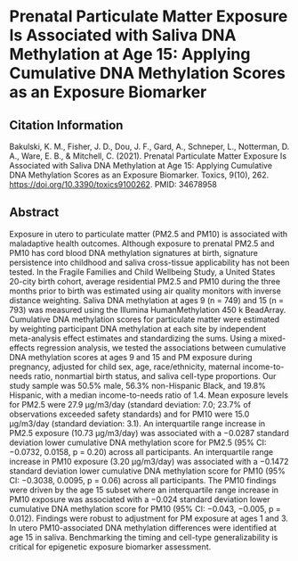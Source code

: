 # Prenatal Particulate Matter Exposure Is Associated with Saliva DNA Methylation at Age 15: Applying Cumulative DNA Methylation Scores as an Exposure Biomarker

## Citation Information

Bakulski, K. M., Fisher, J. D., Dou, J. F., Gard, A., Schneper, L., Notterman, D. A., Ware, E. B., & Mitchell, C. (2021). Prenatal Particulate Matter Exposure Is Associated with Saliva DNA Methylation at Age 15: Applying Cumulative DNA Methylation Scores as an Exposure Biomarker. Toxics, 9(10), 262. https://doi.org/10.3390/toxics9100262. PMID: 34678958

## Abstract
Exposure in utero to particulate matter (PM2.5 and PM10) is associated with maladaptive health outcomes. Although exposure to prenatal PM2.5 and PM10 has cord blood DNA methylation signatures at birth, signature persistence into childhood and saliva cross-tissue applicability has not been tested. In the Fragile Families and Child Wellbeing Study, a United States 20-city birth cohort, average residential PM2.5 and PM10 during the three months prior to birth was estimated using air quality monitors with inverse distance weighting. Saliva DNA methylation at ages 9 (n = 749) and 15 (n = 793) was measured using the Illumina HumanMethylation 450 k BeadArray. Cumulative DNA methylation scores for particulate matter were estimated by weighting participant DNA methylation at each site by independent meta-analysis effect estimates and standardizing the sums. Using a mixed-effects regression analysis, we tested the associations between cumulative DNA methylation scores at ages 9 and 15 and PM exposure during pregnancy, adjusted for child sex, age, race/ethnicity, maternal income-to-needs ratio, nonmartial birth status, and saliva cell-type proportions. Our study sample was 50.5% male, 56.3% non-Hispanic Black, and 19.8% Hispanic, with a median income-to-needs ratio of 1.4. Mean exposure levels for PM2.5 were 27.9 μg/m3/day (standard deviation: 7.0; 23.7% of observations exceeded safety standards) and for PM10 were 15.0 μg/m3/day (standard deviation: 3.1). An interquartile range increase in PM2.5 exposure (10.73 μg/m3/day) was associated with a −0.0287 standard deviation lower cumulative DNA methylation score for PM2.5 (95% CI: −0.0732, 0.0158, p = 0.20) across all participants. An interquartile range increase in PM10 exposure (3.20 μg/m3/day) was associated with a −0.1472 standard deviation lower cumulative DNA methylation score for PM10 (95% CI: −0.3038, 0.0095, p = 0.06) across all participants. The PM10 findings were driven by the age 15 subset where an interquartile range increase in PM10 exposure was associated with a −0.024 standard deviation lower cumulative DNA methylation score for PM10 (95% CI: −0.043, −0.005, p = 0.012). Findings were robust to adjustment for PM exposure at ages 1 and 3. In utero PM10-associated DNA methylation differences were identified at age 15 in saliva. Benchmarking the timing and cell-type generalizability is critical for epigenetic exposure biomarker assessment.
